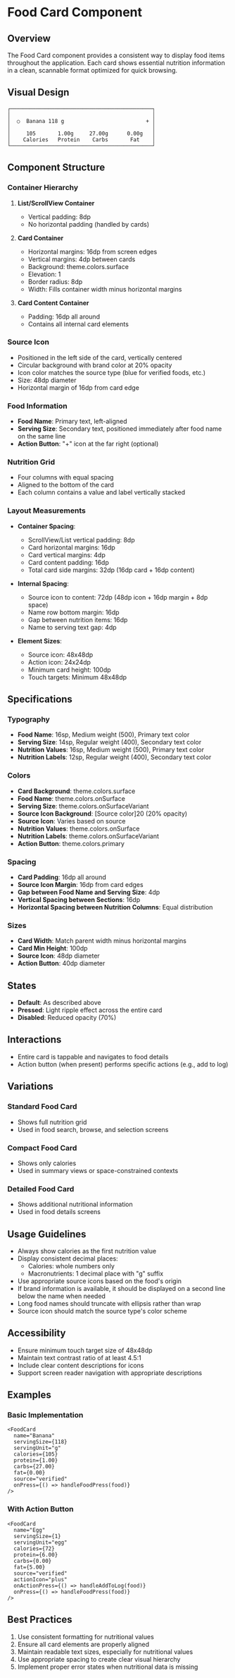 # Food Card Component

## Overview
The Food Card component provides a consistent way to display food items throughout the application. Each card shows essential nutrition information in a clean, scannable format optimized for quick browsing.

## Visual Design
```
┌─────────────────────────────────────────────┐
│                                             │
│  ○  Banana 118 g                          + │
│                                             │
│     105       1.00g     27.00g      0.00g   │
│    Calories   Protein    Carbs       Fat    │
└─────────────────────────────────────────────┘
```

## Component Structure

### Container Hierarchy
1. **List/ScrollView Container**
   - Vertical padding: 8dp
   - No horizontal padding (handled by cards)

2. **Card Container**
   - Horizontal margins: 16dp from screen edges
   - Vertical margins: 4dp between cards
   - Background: theme.colors.surface
   - Elevation: 1
   - Border radius: 8dp
   - Width: Fills container width minus horizontal margins

3. **Card Content Container**
   - Padding: 16dp all around
   - Contains all internal card elements

### Source Icon
- Positioned in the left side of the card, vertically centered
- Circular background with brand color at 20% opacity
- Icon color matches the source type (blue for verified foods, etc.)
- Size: 48dp diameter
- Horizontal margin of 16dp from card edge

### Food Information
- **Food Name**: Primary text, left-aligned
- **Serving Size**: Secondary text, positioned immediately after food name on the same line
- **Action Button**: "+" icon at the far right (optional)

### Nutrition Grid
- Four columns with equal spacing
- Aligned to the bottom of the card
- Each column contains a value and label vertically stacked

### Layout Measurements
- **Container Spacing**:
  - ScrollView/List vertical padding: 8dp
  - Card horizontal margins: 16dp
  - Card vertical margins: 4dp
  - Card content padding: 16dp
  - Total card side margins: 32dp (16dp card + 16dp content)

- **Internal Spacing**:
  - Source icon to content: 72dp (48dp icon + 16dp margin + 8dp space)
  - Name row bottom margin: 16dp
  - Gap between nutrition items: 16dp
  - Name to serving text gap: 4dp

- **Element Sizes**:
  - Source icon: 48x48dp
  - Action icon: 24x24dp
  - Minimum card height: 100dp
  - Touch targets: Minimum 48x48dp

## Specifications

### Typography
- **Food Name**: 16sp, Medium weight (500), Primary text color
- **Serving Size**: 14sp, Regular weight (400), Secondary text color
- **Nutrition Values**: 16sp, Medium weight (500), Primary text color
- **Nutrition Labels**: 12sp, Regular weight (400), Secondary text color

### Colors
- **Card Background**: theme.colors.surface
- **Food Name**: theme.colors.onSurface
- **Serving Size**: theme.colors.onSurfaceVariant
- **Source Icon Background**: [Source color]20 (20% opacity)
- **Source Icon**: Varies based on source
- **Nutrition Values**: theme.colors.onSurface
- **Nutrition Labels**: theme.colors.onSurfaceVariant
- **Action Button**: theme.colors.primary

### Spacing
- **Card Padding**: 16dp all around
- **Source Icon Margin**: 16dp from card edges
- **Gap between Food Name and Serving Size**: 4dp
- **Vertical Spacing between Sections**: 16dp
- **Horizontal Spacing between Nutrition Columns**: Equal distribution

### Sizes
- **Card Width**: Match parent width minus horizontal margins
- **Card Min Height**: 100dp
- **Source Icon**: 48dp diameter
- **Action Button**: 40dp diameter

## States
- **Default**: As described above
- **Pressed**: Light ripple effect across the entire card
- **Disabled**: Reduced opacity (70%)

## Interactions
- Entire card is tappable and navigates to food details
- Action button (when present) performs specific actions (e.g., add to log)

## Variations

### Standard Food Card
- Shows full nutrition grid
- Used in food search, browse, and selection screens

### Compact Food Card
- Shows only calories
- Used in summary views or space-constrained contexts

### Detailed Food Card
- Shows additional nutritional information
- Used in food details screens

## Usage Guidelines
- Always show calories as the first nutrition value
- Display consistent decimal places:
  - Calories: whole numbers only
  - Macronutrients: 1 decimal place with "g" suffix
- Use appropriate source icons based on the food's origin
- If brand information is available, it should be displayed on a second line below the name when needed
- Long food names should truncate with ellipsis rather than wrap
- Source icon should match the source type's color scheme

## Accessibility
- Ensure minimum touch target size of 48x48dp
- Maintain text contrast ratio of at least 4.5:1
- Include clear content descriptions for icons
- Support screen reader navigation with appropriate descriptions

## Examples

### Basic Implementation
```tsx
<FoodCard
  name="Banana"
  servingSize={118}
  servingUnit="g"
  calories={105}
  protein={1.00}
  carbs={27.00}
  fat={0.00}
  source="verified"
  onPress={() => handleFoodPress(food)}
/>
```

### With Action Button
```tsx
<FoodCard
  name="Egg"
  servingSize={1}
  servingUnit="egg"
  calories={72}
  protein={6.00}
  carbs={0.00}
  fat={5.00}
  source="verified"
  actionIcon="plus"
  onActionPress={() => handleAddToLog(food)}
  onPress={() => handleFoodPress(food)}
/>
```

## Best Practices
1. Use consistent formatting for nutritional values
2. Ensure all card elements are properly aligned
3. Maintain readable text sizes, especially for nutritional values
4. Use appropriate spacing to create clear visual hierarchy
5. Implement proper error states when nutritional data is missing